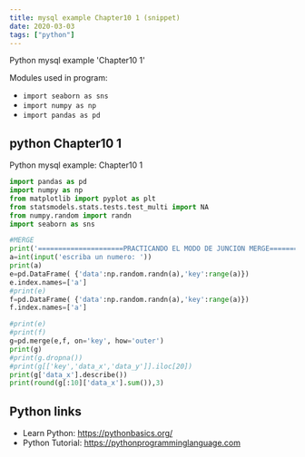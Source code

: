 ```yaml
---
title: mysql example Chapter10 1 (snippet)
date: 2020-03-03
tags: ["python"]
---
```

Python mysql example 'Chapter10 1'


Modules used in program: 
* `import seaborn as sns`
* `import numpy as np`
* `import pandas as pd`

## python Chapter10 1

Python mysql example: Chapter10 1

```python
import pandas as pd
import numpy as np
from matplotlib import pyplot as plt
from statsmodels.stats.tests.test_multi import NA
from numpy.random import randn
import seaborn as sns

#MERGE
print('=====================PRACTICANDO EL MODO DE JUNCION MERGE=================================')
a=int(input('escriba un numero: '))
print(a)
e=pd.DataFrame( {'data':np.random.randn(a),'key':range(a)})
e.index.names=['a']
#print(e)
f=pd.DataFrame( {'data':np.random.randn(a),'key':range(a)})
f.index.names=['a']

#print(e)
#print(f)
g=pd.merge(e,f, on='key', how='outer')
print(g)
#print(g.dropna())
#print(g[['key','data_x','data_y']].iloc[20])
print(g['data_x'].describe())
print(round(g[:10]['data_x'].sum()),3)

```

## Python links

- Learn Python: https://pythonbasics.org/
- Python Tutorial: https://pythonprogramminglanguage.com
